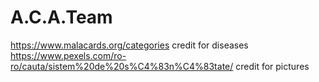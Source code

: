 # A.C.A.Team
https://www.malacards.org/categories credit for diseases
https://www.pexels.com/ro-ro/cauta/sistem%20de%20s%C4%83n%C4%83tate/ credit for pictures